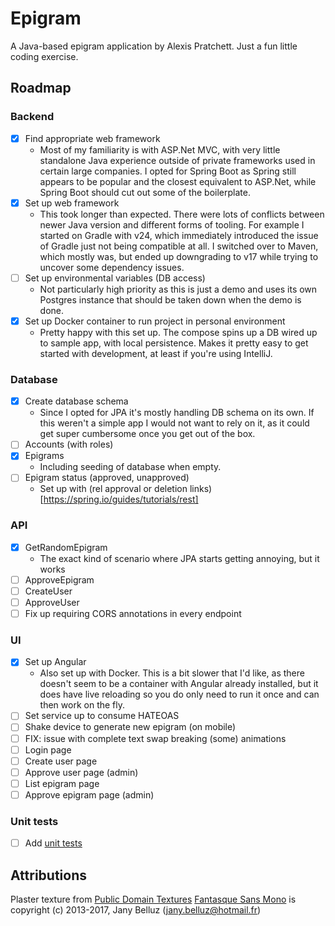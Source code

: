 # Epigram
A Java-based epigram application by Alexis Pratchett. Just a fun little coding exercise.
## Roadmap
### Backend
- [X] Find appropriate web framework
  - Most of my familiarity is with ASP.Net MVC, with very little standalone Java experience outside of private frameworks used in certain large companies. I opted for Spring Boot as Spring still appears to be popular and the closest equivalent to ASP.Net, while Spring Boot should cut out some of the boilerplate. 
- [X] Set up web framework 
  - This took longer than expected. There were lots of conflicts between newer Java version and different forms of tooling. For example I started on Gradle with v24, which immediately introduced the issue of Gradle just not being compatible at all. I switched over to Maven, which mostly was, but ended up  downgrading to v17 while trying to uncover some dependency issues.
- [ ] Set up environmental variables (DB access)
  - Not particularly high priority as this is just a demo and uses its own Postgres instance that should be taken down when the demo is done.
- [X] Set up Docker container to run project in personal environment
  - Pretty happy with this set up. The compose spins up a DB wired up to sample app, with local persistence. Makes it pretty easy to get started with development, at least if you're using IntelliJ.
### Database
- [X] Create database schema
  - Since I opted for JPA it's mostly handling DB schema on its own. If this weren't a simple app I would not want to rely on it, as it could get super cumbersome once you get out of the box.
- [ ] Accounts (with roles)
- [X] Epigrams
  - Including seeding of database when empty.
- [ ] Epigram status (approved, unapproved)
  - Set up with (rel approval or deletion links)[https://spring.io/guides/tutorials/rest]
### API
- [X] GetRandomEpigram
  - The exact kind of scenario where JPA starts getting annoying, but it works
- [ ] ApproveEpigram
- [ ] CreateUser
- [ ] ApproveUser
- [ ] Fix up requiring CORS annotations in every endpoint
### UI
- [X] Set up Angular
  - Also set up with Docker. This is a bit slower that I'd like, as there doesn't seem to be a container with Angular already installed, but it does have live reloading so you do only need to run it once and can then work on the fly. 
- [ ] Set service up to consume HATEOAS
- [ ] Shake device to generate new epigram (on mobile)
- [ ] FIX: issue with complete text swap breaking (some) animations
- [ ] Login page
- [ ] Create user page
- [ ] Approve user page (admin)
- [ ] List epigram page
- [ ] Approve epigram page (admin)
### Unit tests
- [ ] Add [unit tests](https://spring.io/guides/gs/spring-boot#:~:text=from%20Spring%20Boot!-,Add%20Unit%20Tests,-You%20will%20want)

## Attributions
Plaster texture from [Public Domain Textures](https://publicdomaintextures.com/)
[Fantasque Sans Mono](https://github.com/belluzj/fantasque-sans) is copyright (c) 2013-2017, Jany Belluz (jany.belluz@hotmail.fr)